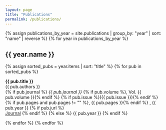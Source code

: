 ```yaml
---
layout: page
title: "Publications"
permalink: /publications/
---
```


{% assign publications_by_year = site.publications | group_by: "year" | sort: "name" | reverse %}
{% for year in publications_by_year %}
  <h2>{{ year.name }}</h2>
  {% assign sorted_pubs = year.items | sort: "title" %}
  {% for pub in sorted_pubs %}
  <p>
    <strong>{{ pub.title }}</strong><br>
    {{ pub.authors }}<br>
    {% if pub.journal %}
      <em>{{ pub.journal }}</em>
      {% if pub.volume %}, Vol. {{ pub.volume }}{% endif %}
      {% if pub.issue %}({{ pub.issue }}){% endif %}
      {% if pub.pages and pub.pages != "" %}, {{ pub.pages }}{% endif %}
      , {{ pub.year }}
      {% if pub.jurl %}
        <br><a href="{{ pub.jurl }}" target="_blank" class="btn btn-primary">Journal</a>
      {% endif %}
    {% else %}
      {{ pub.year }}
    {% endif %}
  </p>
  {% endfor %}
{% endfor %}

